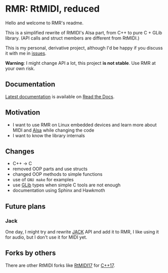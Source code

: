 # RMR: RtMIDI, reduced
Hello and welcome to RMR's readme.

This is a simplified rewrite of RtMIDI's Alsa part, from C++ to pure C + GLib library.
(API calls and struct members are different from RtMIDI.)

This is my personal, derivative project, although I'd be happy if you discuss it with me in [issues](https://github.com/6r1d/rmr/issues).

**Warning**: I might change API a lot, this project **is not stable**. Use RMR at your own risk.

## Documentation

[Latest documentation](https://rmr.readthedocs.io/en/latest/index.html) is available on [Read the Docs](https://readthedocs.org/).

## Motivation

* I want to use RMR on Linux embedded devices and learn more about MIDI and [Alsa](https://www.alsa-project.org/wiki/Main_Page) while changing the code
* I want to know the library internals

## Changes

* C++ → C
* removed OOP parts and use structs
* changed OOP methods to simple functions
* use of `GNU make` for examples
* use [GLib](https://developer.gnome.org/glib/stable) types when simple C tools are not enough
* documentation using Sphinx and Hawkmoth

## Future plans

### Jack

One day, I might try and rewrite [JACK](https://jackaudio.org/) API and add it to RMR, I like using it for audio, but I don't use it for MIDI yet.

## Forks by others

There are other RtMIDI forks like [RtMIDI17](https://github.com/jcelerier/RtMidi17) for [C++17](https://en.wikipedia.org/wiki/C%2B%2B17).

